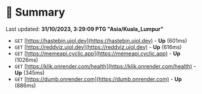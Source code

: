 # 📖 Summary
Last updated: **31/10/2023, 3:29:09 PTG "Asia/Kuala_Lumpur"**

- `GET` [https://hastebin.ujol.dev](https://hastebin.ujol.dev) - **Up** (601ms)
- `GET` [https://reddviz.ujol.dev](https://reddviz.ujol.dev) - **Up** (616ms)
- `GET` [https://memeapi.cyclic.app](https://memeapi.cyclic.app) - **Up** (1026ms)
- `GET` [https://klik.onrender.com/health](https://klik.onrender.com/health) - **Up** (345ms)
- `GET` [https://dumb.onrender.com](https://dumb.onrender.com) - **Up** (886ms)

